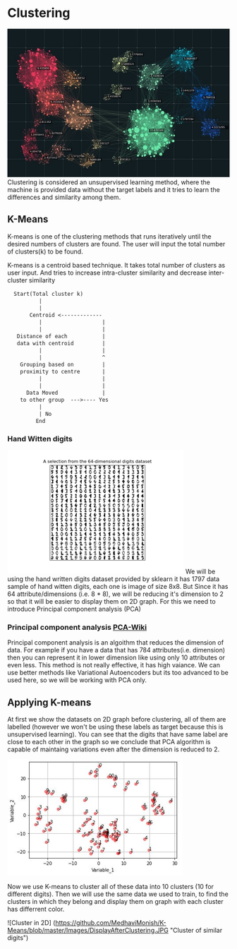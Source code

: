 # Clustering

![Clustering](https://github.com/MedhaviMonish/K-Means/blob/master/Images/clustering.jpg?raw=true "Different Clusters")
Clustering is considered an unsupervised learning method, where the machine is provided data without the target labels and it 
tries to learn the differences and similarity among them.

## K-Means

K-means is one of the clustering methods that runs iteratively until the desired numbers of clusters are found.
The user will input the total number of clusters(k) to be found.


K-means is a centroid based technique. It takes total number of clusters as user input.
And tries to increase intra-cluster similarity and decrease inter-cluster similarity 
```
  Start(Total cluster k)
          |
          |
       Centroid <-------------
          |                   |
          |                   |
   Distance of each           |
   data with centroid         |
          |                   |
          |                   ^
    Grouping based on         |
    proximity to centre       |
          |                   |
          |                   |
      Data Moved              |
    to other group  --->---- Yes 
          |
          | No
         End
```

### Hand Witten digits

![Hand Witten digits](https://github.com/MedhaviMonish/K-Means/blob/master/Images/HandWrittenDigits.png?raw=true "Sample of Hand Witten digits")
We will be using the hand written digits dataset provided by sklearn it has 1797 data sample of hand witten digits,
each one is image of size 8x8. But Since it has 64 attribute/dimensions (i.e. 8 * 8), we will be reducing it's dimension to 2 so that
it will be easier to display them on 2D graph. For this we need to introduce Principal component analysis (PCA)

### Principal component analysis [PCA-Wiki](https://en.wikipedia.org/wiki/Principal_component_analysis)

Principal component analysis is an algoithm that reduces the dimension of data. For example if you have a data that has 784
attributes(i.e. dimension) then you can represent it in lower dimension like using only 10 attributes or even less. This method is not
really effective, it has high vaiance. We can use better methods like Variational Autoencoders but its too advanced to be used here, so
we will be working with PCA only.

## Applying K-means

At first we show the datasets on 2D graph before clustering, all of them are labelled (however we won't be using these labels 
as target because this is unsupervised learning). You can see that the digits that have same label are close to each other in 
the graph so we conclude that PCA algorithm is capable of maintaing variations even after the dimension is reduced to 2.

![2D Representation of 64 dimensional data](https://github.com/MedhaviMonish/K-Means/blob/master/Images/DisplayBeforeClustering.JPG?raw=true "100 Samples on the graph with label")


Now we use K-means to cluster all of these data into 10 clusters (10 for different digits).
Then we will use the same data we used to train, to find the clusters in which they belong and display them on graph 
with each cluster has differrent color.  

![Cluster in 2D] (https://github.com/MedhaviMonish/K-Means/blob/master/Images/DisplayAfterClustering.JPG "Cluster of similar digits")

